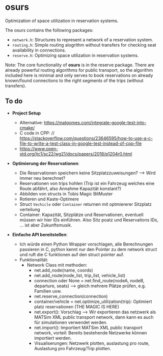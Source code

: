 # osurs

Optimization of space utilization in reservation systems.

The osurs contains the following packages:

- `network.h`: Structures to represent a network of a reservation system.
- `routing.h`: Simple routing alogrithm without transfers for checking seat availability in connections.
- `reserve.h`: Optimizing space utilization in reservation systems.

Note: The core functionality of **osurs** is in the reserve package.
There are already powerful routing algorithms for public transport,
so the algorithm included here is minimal and only serves to book
reservations on already known/found connections to the right segments
of the trips (without transfers).

## To do

- **Project Setup**
  - Alternative: https://matgomes.com/integrate-google-test-into-cmake/
  - C code in CPP: // https://stackoverflow.com/questions/23646595/how-to-use-a-c-file-to-write-a-test-class-in-google-test-instead-of-cpp-file
  - https://www.open-std.org/jtc1/sc22/wg21/docs/papers/2018/p1204r0.html

- **Optimierung der Reservationen**:

  - Die Reservationen speichern keine Sitzplatzzuweisungen? --> Wird immer neu berechnet?
  - Reservationen von trips hohlen (Trip ist ein Fahrzeug welches eine Route abfährt, also Annahme Kapazität konstant?)
  - Abbilden von structs in Tobis Magic BitMuster
  - Rotieren und Kaste-Optimere
  - Struct `Vechicle` oder `Container` returnen mit optmiererer Sitzplatz verteilung
  - Container: Kapazität, Sitzplätze und Reservationen, eventuell müssen wir hier IDs einführen. Also Sitz poatz und Reservaitons IDs, ... ist aber Zukunftsmusik.

- **Einfache API bereitstellen**:

  - Ich würde einen Python Wrapper vorschlagen, alle Berechnungen passieren in C, python kennt nur den Pointer zu dem network struct und ruft die C funktionen auf den struct pointer auf.
  - Funktionalität:
    - Network Class mit methoden:
      - net.add_node(name, coords)
      - net.add_route(node_list, trip_list, vehicle_list)
      - connection oder None = net.find_route(nodeA, nodeB, departure, seats) --> gleich mehrere Plätze prüfen, e.g. Familien usw.
      - net.reserve_connection(connection)
      - container/vehicle = net.optimize_utilization(trip): Optimiert platz reservationen (THE MAGIC IS HERE)
      - net.export(): Vorschlag --> Wir exportieren das netzwerk als MATSim XML public transport network, dann kann es auch für simulationen verwendet werden.
      - net.import(): Importiert MATSim XML public transport network, vorteil: Bereits bestehende Netzwerke können importiert werden.
      - Visualiserungen: Netzwerk plotten, auslastung pro route, Auslastung pro Fahrzeug/Trip plotten.
